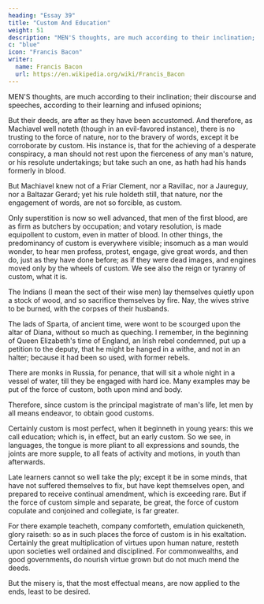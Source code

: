 ```yaml
---
heading: "Essay 39"
title: "Custom And Education"
weight: 51
description: "MEN'S thoughts, are much according to their inclination; their discourse and speeches, according to their learning and infused opinions"
c: "blue"
icon: "Francis Bacon"
writer:
  name: Francis Bacon
  url: https://en.wikipedia.org/wiki/Francis_Bacon
---
```



MEN'S thoughts, are much according to their inclination; their discourse and speeches, according to their learning and infused opinions; 

But their deeds, are after as they have been accustomed. And therefore, as Machiavel well noteth (though in an evil-favored instance), there is no trusting to the force of nature, nor to the bravery of words, except it be corroborate by custom. His instance is, that for the achieving of a desperate conspiracy, a man should not rest upon the fierceness of any man's nature, or his resolute undertakings; but take such an one, as hath had his hands formerly in blood. 

But Machiavel knew not of a Friar Clement, nor a Ravillac, nor a Jaureguy, nor a Baltazar Gerard; yet his rule holdeth still, that nature, nor the engagement of words, are not so forcible, as custom. 

Only superstition is now so well advanced, that men of the first blood, are as firm as butchers by occupation; and votary resolution, is made equipollent to custom, even in matter of blood. In other things, the predominancy of custom is everywhere visible; insomuch as a man would wonder, to hear men profess, protest, engage, give great words, and then do, just as they have done before; as if they were dead images, and engines moved only by the wheels of custom. We see also the reign or tyranny of custom, what it is.

The Indians (I mean the sect of their wise men) lay themselves quietly upon a stock of wood, and so sacrifice themselves by fire. Nay, the wives strive to be burned, with the corpses of their husbands. 

The lads of Sparta, of ancient time, were wont to be scourged upon the altar of Diana, without so much as queching. I remember, in the beginning of Queen Elizabeth's time of England, an Irish rebel condemned, put up a petition to the deputy, that he might be hanged in a withe, and not in an halter; because it had been so used, with former rebels.

There are monks in Russia, for penance, that will sit a whole night in a vessel of water, till they be engaged with hard ice. Many examples may be put of the force of custom, both upon mind and body. 

Therefore, since custom is the principal magistrate of man's life, let men by all means endeavor, to obtain good customs. 

Certainly custom is most perfect, when it beginneth in young years: this we call education; which is, in effect, but an early custom. So we see, in languages, the tongue is more pliant to all expressions and sounds, the joints are more supple, to all feats of activity and motions, in youth than afterwards. 

Late learners cannot so well take the ply; except it be in some minds, that have not suffered themselves to fix, but have kept themselves open, and prepared to receive continual amendment, which is exceeding rare. But if the force of custom simple and separate, be great, the force of custom copulate and conjoined and collegiate, is far greater. 

For there example teacheth, company comforteth, emulation quickeneth, glory raiseth: so as in such places the force of custom is in his exaltation. Certainly the great multiplication of virtues upon human nature, resteth upon societies well ordained and disciplined. For commonwealths, and good governments, do nourish virtue grown but do not much mend the deeds.

But the misery is, that the most effectual means, are now applied to the ends, least to be desired.
